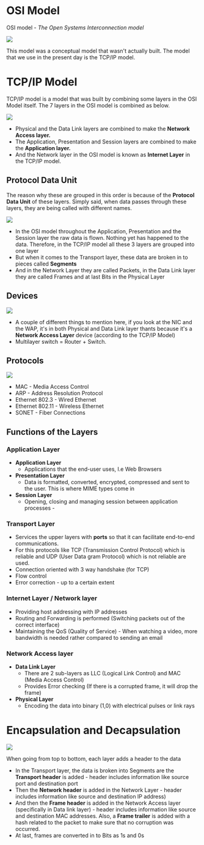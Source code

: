 # OSI Model

OSI model - _The Open Systems Interconnection model_


![](../../../assets/Images%201/Pasted%20image%2020221021152240.png)

This model was a conceptual model that wasn't actually built. The model that we use in the present day is the TCP/IP model. 

# TCP/IP Model

TCP/IP model is a model that was built by combining some  layers in the OSI Model itself. The 7 layers in the OSI model is combined as below.

![](../../../assets/Images%201/Pasted%20image%2020221021152538.png)

- Physical and the  Data Link layers are combined to make the **Network Access layer.**
- The Application, Presentation and Session layers are combined to make the **Application layer.**
- And the Network layer in the OSI model is known as **Internet Layer** in the TCP/IP model.

## Protocol Data Unit

The reason why these are grouped in this order is because of the **Protocol Data Unit** of these layers. Simply said, when data passes through these layers, they are being called with different names.

![](../../../assets/Images%201/Pasted%20image%2020221021153236.png)

- In the OSI model throughout the Application, Presentation and the Session layer the raw data is flown. Nothing yet has happened to the data. Therefore, in the TCP/IP model all these 3 layers are grouped into one layer 
- But when it comes to the Transport layer, these data are broken in to pieces called **Segments**
- And in the Network Layer they are called Packets, in the Data Link layer they are called Frames and at last Bits in the Physical Layer

## Devices 

![](../../../assets/Images%201/Pasted%20image%2020221021154115.png)

- A couple of different things to mention here, if you look at the NIC and the WAP, it's in both Physical and Data Link layer thants because it's a **Network Access Layer** device (according to the TCP/IP Model)
- Multilayer switch = Router + Switch. 

## Protocols

![](../../../assets/Images%201/Pasted%20image%2020221021154606.png)

- MAC - Media Access Control
- ARP - Address Resolution Protocol
- Ethernet 802.3 - Wired Ethernet
- Ethernet 802.11 - Wireless Ethernet
- SONET - Fiber Connections 

## Functions of the Layers

### Application Layer

- **Application Layer**
	- Applications that the end-user uses, I.e Web Browsers
- **Presentation Layer**
	- Data is formatted, converted, encrypted, compressed and sent to the user. This is where MIME types come in 
- **Session Layer** 
	- Opening, closing and managing session between application processes - 

### Transport Layer
- Services the upper layers with **ports** so that it can facilitate end-to-end communications. 
- For this protocols like TCP (Transmission Control Protocol) which is reliable and UDP (User Data gram Protocol) which is not reliable are used.
- Connection oriented with 3 way handshake (for TCP)
- Flow control
- Error correction - up to a certain extent

### Internet Layer / Network layer

- Providing host addressing with IP addresses
- Routing and Forwarding is performed (Switching packets out of the correct interface)
- Maintaining the QoS (Quality of Service) - When watching a video, more bandwidth is needed rather compared to sending an email

### Network Access layer

- **Data Link Layer**
	- There are 2 sub-layers as LLC (Logical Link Control) and MAC (Media Access Control)
	- Provides Error checking (If there is a corrupted frame, it will drop the frame)
- **Physical Layer**
	- Encoding the data into binary (1,0) with electrical pulses or link rays


# Encapsulation and Decapsulation

![](../../../assets/Images%201/Pasted%20image%2020221021161934.png)

When going from top to bottom, each layer adds a header to the data
- In the Transport layer, the data is broken into Segments are the **Transport header** is added - header includes information like source port and destination port 
- Then the **Network header** is added in the Network Layer -  header includes information like source and destination IP address)
- And then the **Frame header** is added in the Network Access layer (specifically in Data link layer) - header includes information like source and destination MAC addresses. Also, a **Frame trailer** is added with a hash related to the packet to make sure that no corruption was occurred. 
- At last, frames are converted in to Bits as 1s and 0s